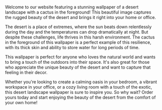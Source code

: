 <!--
Write me content for website with wallpaper "A desert landscape with a cactus in the foreground"
-->

<!--font:Montserrat-->

Welcome to our website featuring a stunning wallpaper of a desert landscape with a cactus in the foreground! This beautiful image captures the rugged beauty of the desert and brings it right into your home or office.

The desert is a place of extremes, where the sun beats down relentlessly during the day and the temperatures can drop dramatically at night. But despite these challenges, life thrives in this harsh environment. The cactus in the foreground of this wallpaper is a perfect example of this resilience, with its thick skin and ability to store water for long periods of time.

This wallpaper is perfect for anyone who loves the natural world and wants to bring a touch of the outdoors into their space. It's also great for those who appreciate the unique beauty of the desert and want to capture that feeling in their decor.

Whether you're looking to create a calming oasis in your bedroom, a vibrant workspace in your office, or a cozy living room with a touch of the exotic, this desert landscape wallpaper is sure to inspire you. So why wait? Order yours today and start enjoying the beauty of the desert from the comfort of your own home!
